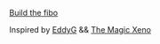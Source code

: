 [Build the fibo](https://irina-sku.github.io/fiboFun/)

Inspired by [EddyG](https://github.com/EddyGHendrickx) && [The Magic Xeno](https://github.com/Xenoxinius)
